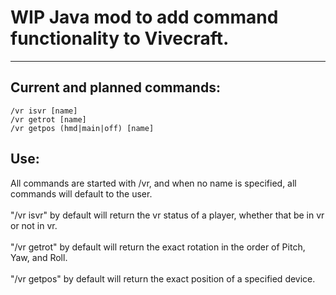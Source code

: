 # WIP Java mod to add command functionality to Vivecraft.
-------------------------------------------
## Current and planned commands:<br>
    /vr isvr [name]
    /vr getrot [name]
    /vr getpos (hmd|main|off) [name]

## Use:
All commands are started with /vr, and when no name is specified, all commands will default to the user.<br><br>
"/vr isvr" by default will return the vr status of a player, whether that be in vr or not in vr.<br><br>
"/vr getrot" by default will return the exact rotation in the order of Pitch, Yaw, and Roll. <br><br>
"/vr getpos" by default will return the exact position of a specified device.
